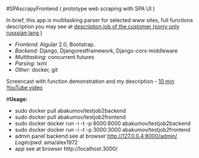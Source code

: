 #SPAscrapyFrontend 
( prototype web scraping with SPA UI )

In brief, this app is multitasking parser for
selected www sites, full functions description you may see at [description job of the customer (sorry only russsian lang )](https://github.com/poiskpoisk/testjob2backend/blob/master/%D0%A2%D0%B5%D1%81%D1%82%D0%BE%D0%B2%D0%BE%D0%B5%20%D0%B7%D0%B0%D0%B4%D0%B0%D0%BD%D0%B8%D0%B5%20%D1%81%D0%B5%D1%80%D0%B2%D0%B5%D1%80%D0%BD%D0%BE%D0%B5%20%D0%BF%D1%80%D0%BE%D0%B3%D1%80%D0%B0%D0%BC%D0%B8%D1%80%D0%BE%D0%B2%D0%B0%D0%BD%D0%B8%D0%B5%20.pdf) 

+ _Frontend:_     Algular 2.0, Bootstrap. 
+ _Backend:_      Django, Djangorestframework, Django-cors-middleware
+ _Multitasking:_ concurrent.futures
+ _Parsing:_      lxml
+ _Other:_        docker, git

Screencast with function demonstration and my description - [10 min YouTube video]( https://youtu.be/a7VWYlt-kZU )

#__Usage:__
+ sudo docker pull abakumov/testjob2backend
+ sudo docker pull abakumov/testjob2frontend
+ sudo docker docker run -i -t -p 8000:8000 abakumov/testjob2backend
+ sudo docker docker run -i -t -p 3000:3000 abakumov/testjob2frontend
+ admin panel backend see at browser http://127.0.0.4:8000/admin/  _Login/pwd:_ ama/alex1972
+ app see at browser http://localhost:3000/
